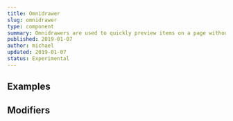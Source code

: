```yaml
---
title: Omnidrawer
slug: omnidrawer
type: component
summary: Omnidrawers are used to quickly preview items on a page without navigating to a new page or interrupting the experience.
published: 2019-01-07
author: michael
updated: 2019-01-07
status: Experimental
---
```


##  Examples



## Modifiers
